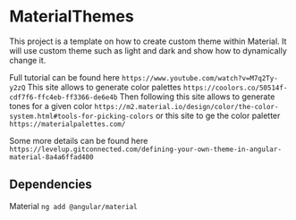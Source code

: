# MaterialThemes

This project is a template on how to create custom theme within Material.
It will use custom theme such as light and dark and show how to dynamically change it.

Full tutorial can be found here `https://www.youtube.com/watch?v=M7q2Ty-y2zQ`
This site allows to generate color palettes `https://coolors.co/50514f-cdf7f6-ffc4eb-ff3366-de6e4b`
Then following this site allows to generate tones for a given color `https://m2.material.io/design/color/the-color-system.html#tools-for-picking-colors`
or this site to ge the color paletter `https://materialpalettes.com/`

Some more details can be found here `https://levelup.gitconnected.com/defining-your-own-theme-in-angular-material-8a4a6ffad400`


## Dependencies
Material `ng add @angular/material`
